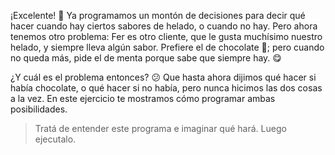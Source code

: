 <gs-attire
  attire-url="https://raw.githubusercontent.com/MumukiProject/mumuki-guia-gobstones-alternativa-kids/master/assets/attires/config.json">
</gs-attire>
<gs-toolbox toolbox-url="https://raw.githubusercontent.com/MumukiProject/mumuki-guia-gobstones-muchos-sabores-combinados-kids/master/assets/toolbox.xml">
</gs-toolbox>

¡Excelente! :clap: Ya programamos un montón de decisiones para decir qué hacer cuando hay ciertos sabores de helado, o cuando no hay. Pero ahora tenemos otro problema: Fer es otro cliente, que le gusta muchísimo nuestro helado, y siempre lleva algún sabor. Prefiere el de chocolate :chocolate_bar:; pero cuando no queda más, pide el de menta porque sabe que siempre hay. :yum:

¿Y cuál es el problema entonces? :confused: Que hasta ahora dijimos qué hacer si había chocolate, o qué hacer si no había, pero nunca hicimos las dos cosas a la vez. En este ejercicio te mostramos cómo programar ambas posibilidades. 

> Tratá de entender este programa e imaginar qué hará. Luego ejecutalo.
